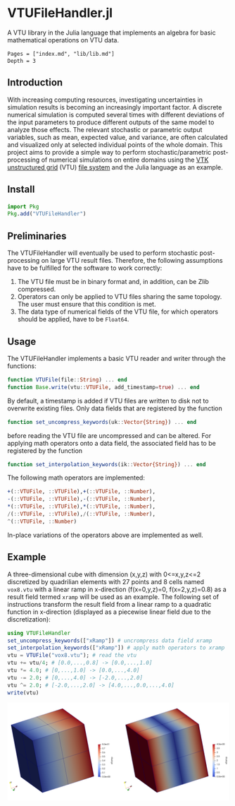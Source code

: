 # VTUFileHandler.jl
A VTU library in the Julia language that implements an algebra for basic mathematical operations on VTU data.

```@contents
Pages = ["index.md", "lib/lib.md"]
Depth = 3
```

## Introduction

With increasing computing resources, investigating uncertainties in simulation results is becoming an increasingly important factor. A discrete numerical simulation is computed several times with different deviations of the input parameters to produce different outputs of the same model to analyze those effects. The relevant stochastic or parametric output variables, such as mean, expected value, and variance, are often calculated and visualized only at selected individual points of the whole domain. This project aims to provide a simple way to perform stochastic/parametric post-processing of numerical simulations on entire domains using the [VTK unstructured grid](https://vtk.org/) (VTU) [file system](https://vtk.org/wp-content/uploads/2015/04/file-formats.pdf) and the Julia language as an example.

## Install

```julia
import Pkg
Pkg.add("VTUFileHandler")
```

## Preliminaries 

The VTUFileHandler will eventually be used to perform stochastic post-processing on large VTU result files. Therefore, the following assumptions have to be fulfilled for the software to work correctly:

1. The VTU file must be in binary format and, in addition, can be Zlib compressed.
2. Operators can only be applied to VTU files sharing the same topology. The user must ensure that this condition is met.
3. The data type of numerical fields of the VTU file, for which operators should be applied, have to be `Float64`.

## Usage

The VTUFileHandler implements a basic VTU reader and writer through the functions:
```julia
function VTUFile(file::String) ... end 
function Base.write(vtu::VTUFile, add_timestamp=true) ... end
```
By default, a timestamp is added if VTU files are written to disk not to overwrite existing files. Only data fields that are registered by the function 
```julia
function set_uncompress_keywords(uk::Vector{String}) ... end
```
before reading the VTU file are uncompressed and can be altered. For applying math operators onto a data field, the associated field has to be registered by the function 
```julia
function set_interpolation_keywords(ik::Vector{String}) ... end
```
The following math operators are implemented:
```julia 
+(::VTUFile, ::VTUFile),+(::VTUFile, ::Number),
-(::VTUFile, ::VTUFile),-(::VTUFile, ::Number),
*(::VTUFile, ::VTUFile),*(::VTUFile, ::Number),
/(::VTUFile, ::VTUFile),/(::VTUFile, ::Number),
^(::VTUFile, ::Number)
```
In-place variations of the operators above are implemented as well.


## Example

A three-dimensional cube with dimension (x,y,z) with 0<=x,y,z<=2 discretized by quadrilian elements with 27 points and 8 cells named `vox8.vtu` with a linear ramp in x-direction (f(x=0,y,z)=0, f(x=2,y,z)=0.8) as a result field termed `xramp` will be used as an example. The following set of instructions transform the result field from a linear ramp to a quadratic function in x-direction (displayed as a piecewise linear field due to the discretization):
```julia
using VTUFileHandler
set_uncompress_keywords(["xRamp"]) # uncrompress data field xramp
set_interpolation_keywords(["xRamp"]) # apply math operators to xramp
vtu = VTUFile("vox8.vtu"); # read the vtu
vtu += vtu/4; # [0.0,...,0.8] -> [0.0,...,1.0]
vtu *= 4.0; # [0,...,1.0] -> [0.0,...,4.0]
vtu -= 2.0; # [0,...,4.0] -> [-2.0,...,2.0]
vtu ^= 2.0; # [-2.0,...,2.0] -> [4.0,...,0.0,...,4.0]
write(vtu)
```

![Cube with initial result field (left). Cube with manipulated result field (right).](../../xramp1.PNG)